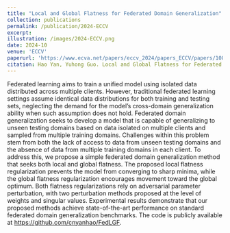```yaml
---
title: "Local and Global Flatness for Federated Domain Generalization"
collection: publications
permalink: /publication/2024-ECCV
excerpt: 
illustration: /images/2024-ECCV.png
date: 2024-10
venue: 'ECCV'
paperurl: 'https://www.ecva.net/papers/eccv_2024/papers_ECCV/papers/10888.pdf'
citation: Hao Yan, Yuhong Guo. Local and Global Flatness for Federated Domain Generalization. ECCV 2024.
---
```

Federated learning aims to train a unified model using isolated data distributed across multiple clients. However, traditional federated learning settings assume identical data distributions for both training and testing sets, neglecting the demand for the model’s cross-domain generalization ability when such assumption does not hold. Federated domain generalization seeks to develop a model that is capable of generalizing to unseen testing domains based on data isolated on multiple
clients and sampled from multiple training domains. Challenges within this problem stem from both the lack of access to data from unseen testing domains and the absence of data from multiple training domains in each client. To address this, we propose a simple federated domain generalization method that seeks both local and global flatness. The proposed local flatness regularization prevents the model from converging to sharp
minima, while the global flatness regularization encourages movement toward the global optimum. Both flatness regularizations rely on adversarial parameter perturbation, with two perturbation methods proposed
at the level of weights and singular values. Experimental results demonstrate that our proposed methods achieve state-of-the-art performance
on standard federated domain generalization benchmarks. The code is
publicly available at https://github.com/cnyanhao/FedLGF.
